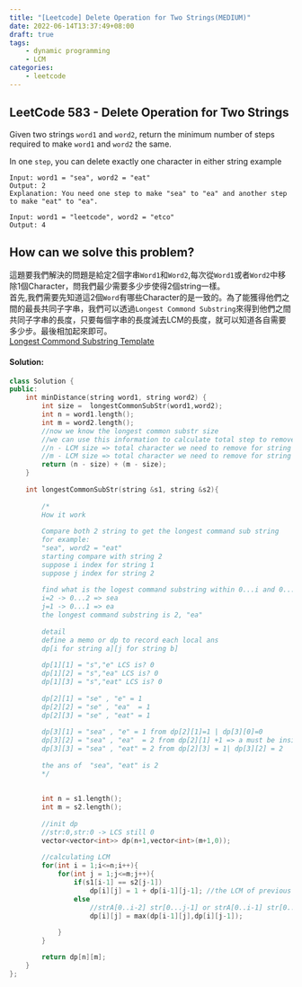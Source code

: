 ```yaml
---
title: "[Leetcode] Delete Operation for Two Strings(MEDIUM)"
date: 2022-06-14T13:37:49+08:00
draft: true
tags:
    - dynamic programming
    - LCM
categories:
    - leetcode
---
```



## LeetCode 583 - Delete Operation for Two Strings
Given two strings `word1` and `word2`, return the minimum number of steps required to make `word1` and `word2` the same.

In one `step`, you can delete exactly one character in either string
example
```
Input: word1 = "sea", word2 = "eat"
Output: 2
Explanation: You need one step to make "sea" to "ea" and another step to make "eat" to "ea".
```

```
Input: word1 = "leetcode", word2 = "etco"
Output: 4
```

## How can we solve this problem?
這題要我們解決的問題是給定2個字串`Word1`和`Word2`,每次從`Word1`或者`Word2`中移除1個Character，問我們最少需要多少步使得2個string一樣。  
首先,我們需要先知道這2個`Word`有哪些Character的是一致的。為了能獲得他們之間的最長共同子字串，我們可以透過`Longest Commond Substring`來得到他們之間共同子字串的長度，只要每個字串的長度減去LCM的長度，就可以知道各自需要多少步。最後相加起來即可。  
[Longest Commond Substring Template](/leetcodenotes/lcm) 

#### Solution:

```c++
class Solution {
public:
    int minDistance(string word1, string word2) {
        int size =  longestCommonSubStr(word1,word2);
        int n = word1.length();
        int m = word2.length();
        //now we know the longest common substr size
        //we can use this information to calculate total step to remove character
        //n - LCM size => total character we need to remove for string A to get the common sub string
        //m - LCM size => total character we need to remove for string B to get the common sub string
        return (n - size) + (m - size);
    }
    
    int longestCommonSubStr(string &s1, string &s2){
        
        /*
        How it work
        
        Compare both 2 string to get the longest command sub string 
        for example:
        "sea", word2 = "eat"
        starting compare with string 2 
        suppose i index for string 1
        suppose j index for string 2
        
        find what is the logest command substring within 0...i and 0...j
        i=2 -> 0...2 => sea
        j=1 -> 0...1 => ea
        the longest command substring is 2, "ea"
        
        detail
        define a memo or dp to record each local ans
        dp[i for string a][j for string b]
        
        dp[1][1] = "s","e" LCS is? 0
        dp[1][2] = "s","ea" LCS is? 0
        dp[1][3] = "s","eat" LCS is? 0
        
        dp[2][1] = "se" , "e" = 1 
        dp[2][2] = "se" , "ea"  = 1
        dp[2][3] = "se" , "eat" = 1
        
        dp[3][1] = "sea" , "e" = 1 from dp[2][1]=1 | dp[3][0]=0
        dp[3][2] = "sea" , "ea"  = 2 from dp[2][1] +1 => a must be inside the LCS = 1 + the previous step i-1,j-1
        dp[3][3] = "sea" , "eat" = 2 from dp[2][3] = 1| dp[3][2] = 2
        
        the ans of  "sea", "eat" is 2 
        */
        
        
        int n = s1.length();
        int m = s2.length();
        
        //init dp
        //str:0,str:0 -> LCS still 0
        vector<vector<int>> dp(n+1,vector<int>(m+1,0));
        
        //calculating LCM
        for(int i = 1;i<=n;i++){
            for(int j = 1;j<=m;j++){
                if(s1[i-1] == s2[j-1])
                    dp[i][j] = 1 + dp[i-1][j-1]; //the LCM of previous size
                else
                    //strA[0..i-2] str[0...j-1] or strA[0..i-1] str[0...j-2] check which one have the longest LCM
                    dp[i][j] = max(dp[i-1][j],dp[i][j-1]); 
                
            }
        }

        return dp[n][m];
    }
};
```


